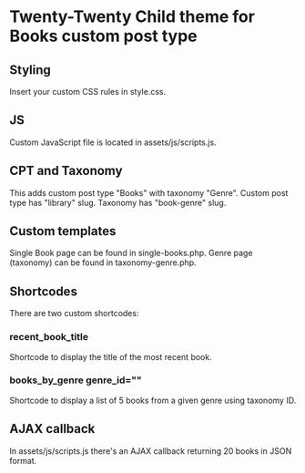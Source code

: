 # Twenty-Twenty Child theme for Books custom post type

## Styling
Insert your custom CSS rules in style.css.

## JS
Custom JavaScript file is located in assets/js/scripts.js.

## CPT and Taxonomy
This adds custom post type "Books" with taxonomy "Genre".
Custom post type has "library" slug.
Taxonomy has "book-genre" slug.

## Custom templates
Single Book page can be found in single-books.php.
Genre page (taxonomy) can be found in taxonomy-genre.php.

## Shortcodes
There are two custom shortcodes:
### recent_book_title
Shortcode to display the title of the most recent book.

### books_by_genre genre_id=""
Shortcode to display a list of 5 books from a given genre using taxonomy ID.

## AJAX callback
In assets/js/scripts.js there's an AJAX callback returning 20 books in JSON format.

